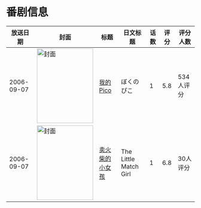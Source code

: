 # 番剧信息

|放送日期|封面|标题|日文标题|话数|评分|评分人数|
|---|---|---|---|---|---|---|
|2006-09-07|<img src="https://bangumi.tv/img/no_icon_subject.png" alt="封面" style="width:150px;height:200px;object-fit:cover;">|[我的Pico](https://bangumi.tv/subject/7933)|ぼくのぴこ|1|5.8|534人评分|
|2006-09-07|<img src="https://lain.bgm.tv/pic/cover/c/c3/70/10654_N85xk.jpg" alt="封面" style="width:150px;height:200px;object-fit:cover;">|[卖火柴的小女孩](https://bangumi.tv/subject/10654)|The Little Match Girl|1|6.8|30人评分|
